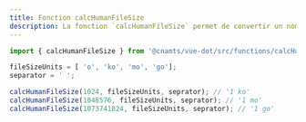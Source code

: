 ```yaml
---
title: Fonction calcHumanFileSize
description: La fonction `calcHumanFileSize` permet de convertir un nombre de byte en unité lisible.
---
```


<doc-tabs>

<doc-tab-item label="Utilisation">

```ts
import { calcHumanFileSize } from '@cnamts/vue-dot/src/functions/calcHumanFileSize';

fileSizeUnits = [ 'o', 'ko', 'mo', 'go'];
separator = ' ';

calcHumanFileSize(1024, fileSizeUnits, seprator); // '1 ko' 
calcHumanFileSize(1048576, fileSizeUnits, seprator); // '1 mo' 
calcHumanFileSize(1073741824, fileSizeUnits, seprator); // '1 go' 
```

</doc-tab-item>

<doc-tab-item label="API">
<doc-api name="functions/calc-human-file-size"></doc-api>
</doc-tab-item>

</doc-tabs>
